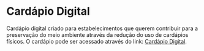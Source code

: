 # Cardápio Digital

Cardápio digital criado para estabelecimentos que querem contribuir para a preservação do meio ambiente através da redução do uso de cardápios físicos. O cardápio pode ser acessado através do link: [Cardápio Digital](https://cardapio-digital-46e9a.web.app/).
